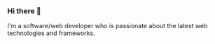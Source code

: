 ### Hi there 👋

I'm a software/web developer who is passionate about the latest web technologies and frameworks. 

<!--[My LinkedIn Profile](https://www.linkedin.com/in/jana-behfarshad/) -->



<!--
**ZahraB21/ZahraB21** is a ✨ _special_ ✨ repository because its `README.md` (this file) appears on your GitHub profile.

Here are some ideas to get you started:

- 🔭 I’m currently working on ...
- 🌱 I’m currently learning ...
- 👯 I’m looking to collaborate on ...
- 🤔 I’m looking for help with ...
- 💬 Ask me about ...
- 📫 How to reach me: ...
- 😄 Pronouns: ...
- ⚡ Fun fact: ...
-->

